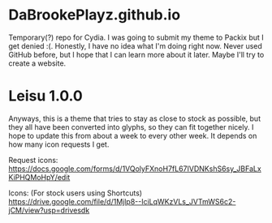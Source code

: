 # DaBrookePlayz.github.io
Temporary(?) repo for Cydia. I was going to submit my theme to Packix but I get denied :(. Honestly, I have no idea what I'm doing right now. Never used GitHub before, but I hope that I can learn more about it later. Maybe I'll try to create a website.

# Leisu 1.0.0
Anyways, this is a theme that tries to stay as close to stock as possible, but they all have been converted into glyphs, so they can fit together nicely. I hope to update this from about a week to every other week. It depends on how many icon requests I get. 

Request icons: https://docs.google.com/forms/d/1VQolyFXnoH7fL67IVDNKshS6sy_JBFaLxKiPHQMoHpY/edit

Icons: (For stock users using Shortcuts) https://drive.google.com/file/d/1Mjlp8--IciLqWKzVLs_JVTmWS6c2-jCM/view?usp=drivesdk


